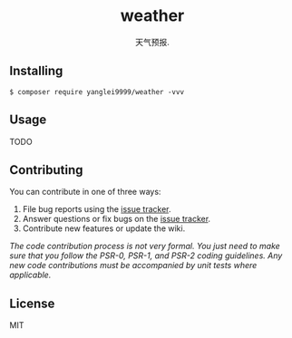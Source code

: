 <h1 align="center"> weather </h1>

<p align="center"> 天气预报.</p>


## Installing

```shell
$ composer require yanglei9999/weather -vvv
```

## Usage

TODO

## Contributing

You can contribute in one of three ways:

1. File bug reports using the [issue tracker](https://github.com/yanglei9999/weather/issues).
2. Answer questions or fix bugs on the [issue tracker](https://github.com/yanglei9999/weather/issues).
3. Contribute new features or update the wiki.

_The code contribution process is not very formal. You just need to make sure that you follow the PSR-0, PSR-1, and PSR-2 coding guidelines. Any new code contributions must be accompanied by unit tests where applicable._

## License

MIT